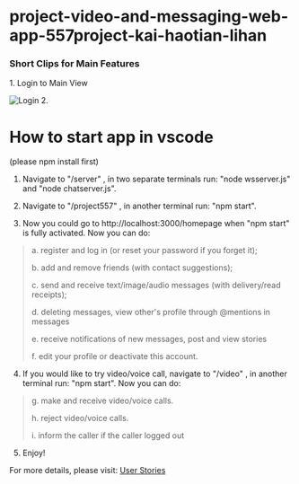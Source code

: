 # project-video-and-messaging-web-app-557project-kai-haotian-lihan

<h3> Short Clips for Main Features</h3> 
1. Login to Main View

![Login](https://user-images.githubusercontent.com/67878225/104827003-7aac1980-5827-11eb-8aec-f5494dd51146.gif)
2. 
# How to start app in vscode 
(please npm install first)
1. Navigate to "/server" , in two separate terminals run: "node wsserver.js" and "node chatserver.js". 

2. Navigate to "/project557" , in another terminal run: "npm start".

3. Now you could go to http://localhost:3000/homepage when "npm start" is fully activated. Now you can do: 
> a. register and log in (or reset your password if you forget it); 
> 
> b. add and remove friends (with contact suggestions); 
> 
> c. send and receive text/image/audio messages (with delivery/read receipts);
> 
> d. deleting messages, view other's profile through @mentions in messages
> 
> e. receive notifications of new messages, post and view stories
> 
> f. edit your profile or deactivate this account.

4. If you would like to try video/voice call, navigate to "/video" , in another terminal run: "npm start". Now you can do: 
> g. make and receive video/voice calls.
> 
> h. reject video/voice calls.
> 
> i. inform the caller if the caller logged out

5. Enjoy!


For more details, please visit: [User Stories](https://github.com/cis557/project-video-and-messaging-web-app-557project-kai-haotian-lihan/wiki/User-Stories)

